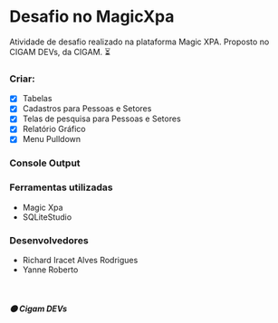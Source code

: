 # Desafio no MagicXpa
Atividade de desafio realizado na plataforma Magic XPA. Proposto no CIGAM DEVs, da CIGAM. :hourglass_flowing_sand:

### Criar:
- [x] Tabelas
- [x] Cadastros para Pessoas e Setores
- [x] Telas de pesquisa para Pessoas e Setores
- [x] Relatório Gráfico
- [x] Menu Pulldown

### Console Output

### Ferramentas utilizadas
- Magic Xpa
- SQLiteStudio

### Desenvolvedores
- Richard Iracet Alves Rodrigues
- Yanne Roberto

<br>

##### :orange_circle: Cigam DEVs
